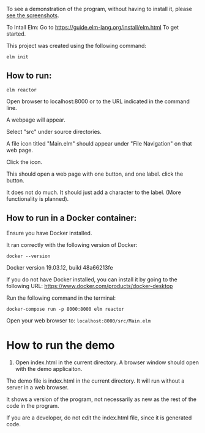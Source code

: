 
To see a demonstration of the program, without having to install it, please [see the screenshots](https://github.com/elsanussi-s-mneina/phonetics-modeling-elm/wiki/screenshots).





To Intall Elm:
Go to https://guide.elm-lang.org/install/elm.html
To get started.




This project was created using the following command:

`elm init`


## How to run:

`elm reactor`

Open browser to localhost:8000 or to the URL indicated in the command line.

A webpage will appear.

Select "src" under source directories.

A file icon titled "Main.elm" should appear under "File Navigation" on that web page.

Click the icon.

This should open a web page with one button, and one label.
click the button.

It does not do much. It should just add a character to the label.
(More functionality is planned).

## How to run in a Docker container:
Ensure you have Docker installed.

It ran correctly with the following version of Docker: 

`docker --version`

Docker version 19.03.12, build 48a66213fe

If you do not have Docker installed, you can install it by going to
the following URL:
https://www.docker.com/products/docker-desktop

Run the following command in the terminal:

`docker-compose run -p 8000:8000 elm reactor`

Open your web browser to:
  `localhost:8000/src/Main.elm`

# How to run the demo
1. Open index.html in the current directory. 
A browser window should open with the demo applicaiton.

The demo file is index.html in the current directory. It will run without
a server in a web browser.

It shows a version of the program, not necessarily as new
as the rest of the code in the program.

If you are a developer, do not edit the index.html file, since it
is generated code.
